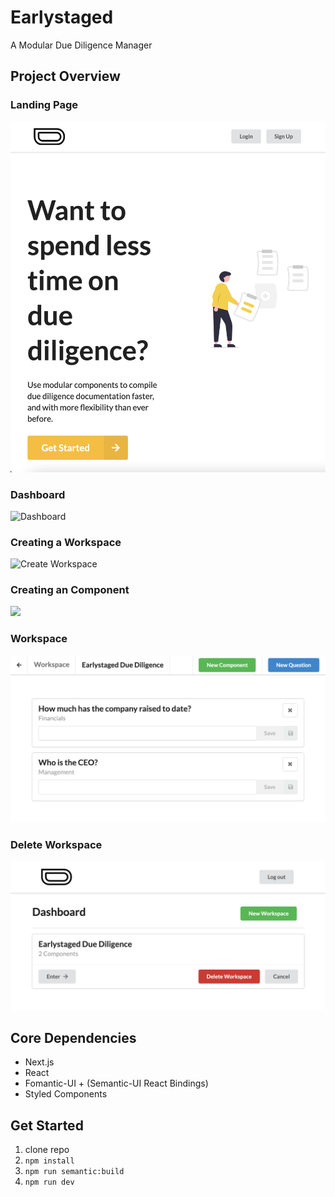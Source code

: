# Earlystaged
A Modular Due Diligence Manager

## Project Overview

### Landing Page
![Landing Page](./demoPhotos/LandingScreenDemo.png)

### Dashboard
![Dashboard](./demoPhotos/dashboardDemo.png)

### Creating a Workspace
![Create Workspace](./demoPhotos/createWorkspaceDemo.png)

### Creating an Component
![](./demoPhotos/createQuestion.png)

### Workspace
![Workspace](./demoPhotos/Workspace.png)

### Delete Workspace
![DeleteWorkspace](./demoPhotos/DeleteWorkspace.png)

## Core Dependencies
* Next.js
* React
* Fomantic-UI + (Semantic-UI React Bindings)
* Styled Components


## Get Started
1. clone repo
2. `npm install`
3. `npm run semantic:build`
4. `npm run dev`

